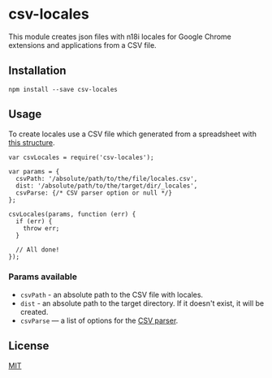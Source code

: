 # csv-locales

This module creates json files with n18i locales for Google Chrome extensions and applications from a CSV file.


## Installation

    npm install --save csv-locales


## Usage

To create locales use a CSV file which generated from a spreadsheet with [this structure](https://docs.google.com/spreadsheets/d/1ONVyE5iwe7Hjg74eUQ5WdJjQ7i8kWNcbfXI-uh3bvdc/edit?usp=sharing).

    var csvLocales = require('csv-locales');
    
    var params = {
      csvPath: '/absolute/path/to/the/file/locales.csv',
      dist: '/absolute/path/to/the/target/dir/_locales',
      csvParse: {/* CSV parser option or null */}
    };
    
    csvLocales(params, function (err) {
      if (err) {
        throw err;
      }
      
      // All done!
    });

### Params available

* `csvPath` - an absolute path to the CSV file with locales.
* `dist` - an absolute path to the target directory. If it doesn't exist, it will be created.
* `csvParse` — a list of options for the [CSV parser](http://csv.adaltas.com/parse/).


License
-------

[MIT](LICENSE)
